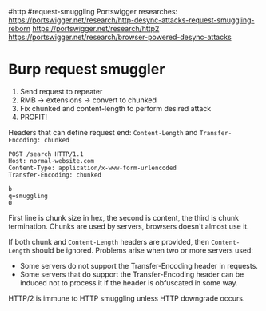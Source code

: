#http 
#request-smuggling 
Portswigger researches:
https://portswigger.net/research/http-desync-attacks-request-smuggling-reborn
https://portswigger.net/research/http2
https://portswigger.net/research/browser-powered-desync-attacks

# Burp request smuggler
1. Send request to repeater
2. RMB -> extensions -> convert to chunked
3. Fix chunked and content-length to perform desired attack
4. PROFIT!


Headers that can define request end: `Content-Length` and `Transfer-Encoding: chunked`
```http
POST /search HTTP/1.1
Host: normal-website.com
Content-Type: application/x-www-form-urlencoded
Transfer-Encoding: chunked

b
q=smuggling
0
```
First line is chunk size in hex, the second is content, the third is chunk termination.
Chunks are used by servers, browsers doesn't almost use it.

If both chunk and `Content-Length`  headers are provided, then `Content-Length` should be ignored.
Problems arise when two or more servers used:
* Some servers do not support the Transfer-Encoding header in requests. 
* Some servers that do support the Transfer-Encoding header can be induced not to process it if the header is obfuscated in some way.

HTTP/2 is immune to HTTP smuggling unless HTTP downgrade occurs.